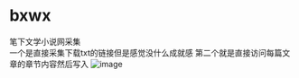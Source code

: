 # bxwx
笔下文学小说网采集    
一个是直接采集下载txt的链接但是感觉没什么成就感
第二个就是直接访问每篇文章的章节内容然后写入
![image](https://raw.githubusercontent.com/song0223/bxwx/master/D6G%60%24EMV%243W2B4\(%25G67%5DJ4N.png)
